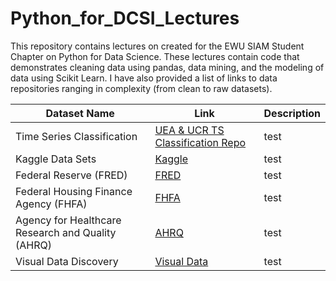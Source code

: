 # Python_for_DCSI_Lectures

This repository contains lectures on created for the EWU SIAM Student Chapter on Python for Data Science. These lectures contain code that demonstrates cleaning data using pandas, data mining, and the modeling of data using Scikit Learn. I have also provided a list of links to data repositories ranging in complexity (from clean to raw datasets).

| Dataset Name | Link | Description
| --- | --- | --- |
| Time Series Classification | [UEA & UCR TS Classification Repo](http://www.timeseriesclassification.com/index.php) | test |
| Kaggle Data Sets | [Kaggle](https://www.kaggle.com/datasets) | test |
| Federal Reserve (FRED) | [FRED](https://fred.stlouisfed.org/) | test |
| Federal Housing Finance Agency (FHFA) | [FHFA](https://www.fhfa.gov/DataTools/Downloads) | test |
| Agency for Healthcare Research and Quality (AHRQ) | [AHRQ](https://www.ahrq.gov/data/data-tools/index.html) | test |
| Visual Data Discovery | [Visual Data](https://visualdata.io/discovery) | test | 
